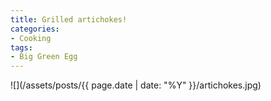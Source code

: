 ```yaml
---
title: Grilled artichokes!
categories:
- Cooking
tags:
- Big Green Egg
---
```


![](/assets/posts/{{ page.date | date: "%Y" }}/artichokes.jpg)
